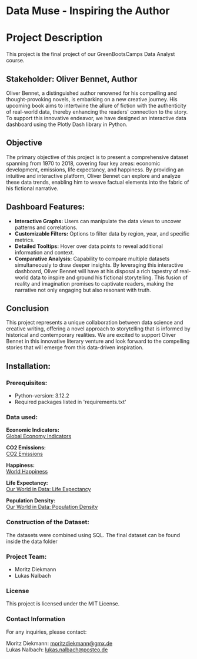 # Data Muse - Inspiring the Author

# Project Description

This project is the final project of our GreenBootsCamps Data Analyst course.

## Stakeholder: Oliver Bennet, Author

Oliver Bennet, a distinguished author renowned for his compelling and thought-provoking novels, is embarking on a new creative journey. His upcoming book aims to intertwine the allure of fiction with the authenticity of real-world data, thereby enhancing the readers' connection to the story. To support this innovative endeavor, we have designed an interactive data dashboard using the Plotly Dash library in Python.

## Objective

The primary objective of this project is to present a comprehensive dataset spanning from 1970 to 2018, covering four key areas: economic development, emissions, life expectancy, and happiness. By providing an intuitive and interactive platform, Oliver Bennet can explore and analyze these data trends, enabling him to weave factual elements into the fabric of his fictional narrative. 

## Dashboard Features:

- **Interactive Graphs:** Users can manipulate the data views to uncover patterns and correlations.
- **Customizable Filters:** Options to filter data by region, year, and specific metrics.
- **Detailed Tooltips:** Hover over data points to reveal additional information and context.
- **Comparative Analysis:** Capability to compare multiple datasets simultaneously to draw deeper insights.
By leveraging this interactive dashboard, Oliver Bennet will have at his disposal a rich tapestry of real-world data to inspire and ground his fictional storytelling. This fusion of reality and imagination promises to captivate readers, making the narrative not only engaging but also resonant with truth.

## Conclusion

This project represents a unique collaboration between data science and creative writing, offering a novel approach to storytelling that is informed by historical and contemporary realities. We are excited to support Oliver Bennet in this innovative literary venture and look forward to the compelling stories that will emerge from this data-driven inspiration.

## Installation:
### Prerequisites:

- Python-version: 3.12.2 
- Required packages listed in 'requirements.txt'

### Data used:

**Economic Indicators:** <br>
[Global Economy Indicators](https://www.kaggle.com/datasets/prasad22/global-economy-indicators/data)

**CO2 Emissions:** <br> 
[CO2 Emissions](https://www.kaggle.com/datasets/kkhandekar/co2-emissions-1960-2018/data)

**Happiness:** <br>
[World Happiness](https://www.kaggle.com/datasets/unsdsn/world-happiness/data)

**Life Expectancy:** <br>
[Our World in Data: Life Expectancy](https://ourworldindata.org/life-expectancy#article-licence)

**Population Density:** <br>
[Our World in Data: Population Density](https://ourworldindata.org/grapher/population-density)


### Construction of the Dataset:

The datasets were combined using SQL.
The final dataset can be found inside the data folder

### Project Team:
- Moritz Diekmann
- Lukas Nalbach

### License

This project is licensed under the MIT License.

### Contact Information

For any inquiries, please contact:

Moritz Diekmann: moritzdiekmann@gmx.de <br>
Lukas Nalbach: lukas.nalbach@posteo.de